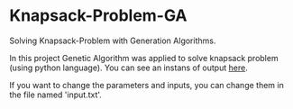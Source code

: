 # Knapsack-Problem-GA
Solving Knapsack-Problem with Generation Algorithms.

In this project Genetic Algorithm was applied to solve knapsack problem (using python language). You can see an instans of output [here](https://github.com/hamedkharazmi/Knapsack-Problem-GA/blob/master/files/README.md).

If you want to change the parameters and inputs, you can change them in the file named 'input.txt'.
